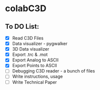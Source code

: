 # colabC3D

## To DO List:

- [x] Read C3D Files
- [x] Data visualizer - pygwalker
- [x] 3D Data visualizer 
- [x] Export .trc & .mot
- [x] Export Analog to ASCII
- [x] Export Points to ASCII
- [ ] Debugging C3D reader - a bunch of files
- [ ] Write instructions, usage
- [ ] Write Technical Paper
